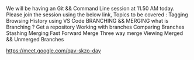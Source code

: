 We will be having an Git && Command Line session at 11.50 AM today. Please join the session using the below link,
Topics to be covered :
Tagging
Browsing History using VS Code
BRANCHING && MERGING 
what is Branching ?
Get a repository
Working with branches
Comparing Branches
Stashing 
Merging
Fast Forward Merge
Three way merge
Viewing Merged && Unmerged Branches

https://meet.google.com/qav-skzo-day
